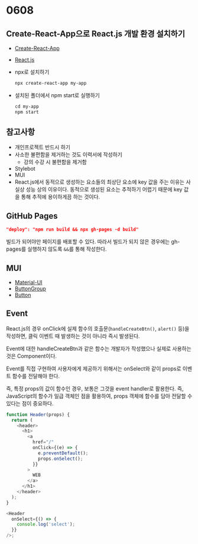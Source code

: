 # 0608

## Create-React-App으로 React.js 개발 환경 설치하기

- [Create-React-App](https://facebook.github.io/create-react-app/)
- [React.js](https://reactjs.org/)

- npx로 설치하기

  ```ps
  npx create-react-app my-app
  ```

- 설치된 폴더에서 npm start로 실행하기

  ```ps
  cd my-app
  npm start
  ```

## 참고사항

- 개인프로젝트 반드시 하기
- 사소한 불편함을 제거하는 것도 이력서에 작성하기
  - 강의 수강 시 불편함을 제거함
- Stylebot
- MUI
- React.js에서 동적으로 생성하는 요소들의 최상단 요소에 key 값을 주는 이유는 사실상 성능 상의 이유이다. 동적으로 생성된 요소는 추적하기 어렵기 때문에 key 값을 통해 추적에 용이하게끔 하는 것이다.

## GitHub Pages

```json
"deploy": "npm run build && npx gh-pages -d build"
```

빌드가 되어야만 페이지를 배포할 수 있다. 따라서 빌드가 되지 않은 경우에는 gh-pages를 실행하지 않도록 `&&`를 통해 작성한다.

## MUI

- [Material-UI](https://material-ui.com/)
- [ButtonGroup](https://mui.com/material-ui/react-button-group/)
- [Button](https://mui.com/material-ui/react-button/)

## Event

React.js의 경우 onClick에 실제 함수의 호출문(`handleCreateBtn()`, `alert()` 등)을 작성하면, 클릭 이벤트 때 발생하는 것이 아니라 즉시 발생된다.

Event에 대한 handleCreateBtn과 같은 함수는 개발자가 작성했으나 실제로 사용하는 것은 Component이다.

Event를 직접 구현하여 사용자에게 제공하기 위해서는 onSelect와 같이 props로 이벤트 함수를 전달해야 한다.

즉, 특정 props의 값이 함수인 경우, 보통은 그것을 event handler로 활용한다. 즉, JavaScript의 함수가 일급 객체인 점을 활용하여, props 객체에 함수를 담아 전달할 수 있다는 점이 중요하다.

```js
function Header(props) {
  return (
    <header>
      <h1>
        <a
          href="/"
          onClick={(e) => {
            e.preventDefault();
            props.onSelect();
          }}
        >
          WEB
        </a>
      </h1>
    </header>
  );
}

<Header
  onSelect={() => {
    console.log('select');
  }}
/>;
```
